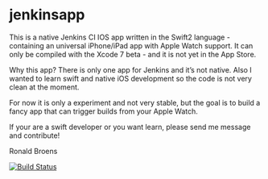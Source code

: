 # jenkinsapp
This is a native Jenkins CI IOS app written in the Swift2 language - containing an universal iPhone/iPad app with Apple Watch support. It can only be compiled with the Xcode 7 beta - and it is not yet in the App Store. 

Why this app? There is only one app for Jenkins and it’s not native. Also I wanted to learn swift and native iOS development so the code is not very clean at the moment.

For now it is only a experiment and not very stable, but the goal is to build a fancy app that can trigger builds from your Apple Watch.

If your are a swift developer or you want learn, please send me message and contribute!

Ronald Broens

[![Build Status](https://travis-ci.org/ronaldbroens/jenkinsapp.svg?branch=master)](https://travis-ci.org/windelbouwman/jenkinsapp)
